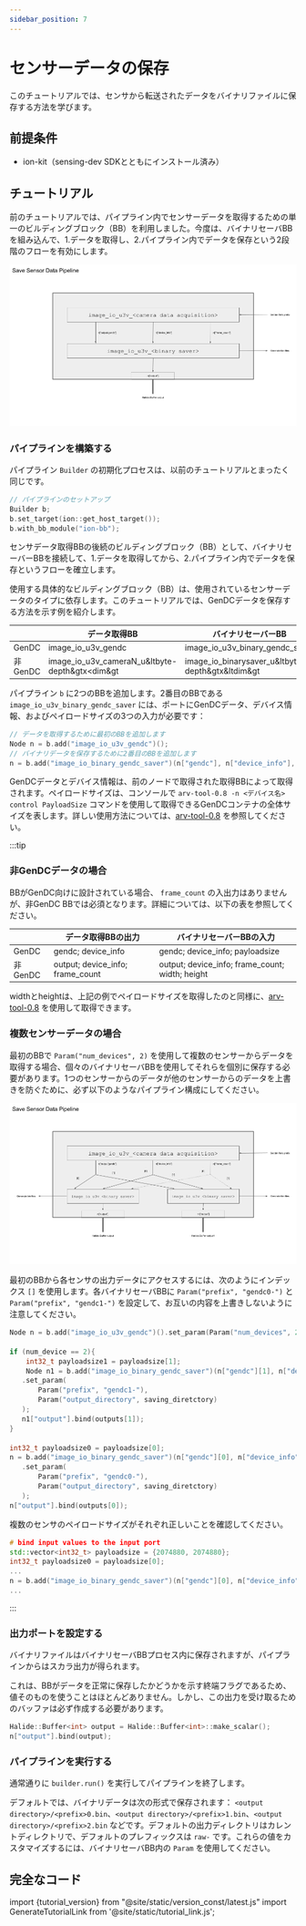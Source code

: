 ```yaml
---
sidebar_position: 7
---
```


# センサーデータの保存

このチュートリアルでは、センサから転送されたデータをバイナリファイルに保存する方法を学びます。

## 前提条件

* ion-kit（sensing-dev SDKとともにインストール済み）

## チュートリアル

前のチュートリアルでは、パイプライン内でセンサーデータを取得するための単一のビルディングブロック（BB）を利用しました。今度は、バイナリセーバBBを組み込んで、1.データを取得し、2.パイプライン内でデータを保存という2段階のフローを有効にします。

![binarysaver-bb-after-data-acquisition-BB](../img/tutorial4-single-sensor.png)

### パイプラインを構築する

パイプライン `Builder` の初期化プロセスは、以前のチュートリアルとまったく同じです。

```c++
// パイプラインのセットアップ
Builder b;
b.set_target(ion::get_host_target());
b.with_bb_module("ion-bb");
```

センサデータ取得BBの後続のビルディングブロック（BB）として、バイナリセーバーBBを接続して、1.データを取得してから、2.パイプライン内でデータを保存というフローを確立します。

使用する具体的なビルディングブロック（BB）は、使用されているセンサーデータのタイプに依存します。このチュートリアルでは、GenDCデータを保存する方法を示す例を紹介します。

|           | データ取得BB                                    | バイナリセーバーBB                               |
|-----------|------------------------------------------------|--------------------------------------------------|
| GenDC     | image_io_u3v_gendc                             | image_io_u3v_binary_gendc_saver                  |
| 非GenDC   | image_io_u3v_cameraN_u&ltbyte-depth&gtx<dim&gt | image_io_binarysaver_u&ltbyte-depth&gtx&ltdim&gt |

パイプライン `b` に2つのBBを追加します。2番目のBBである `image_io_u3v_binary_gendc_saver` には、ポートにGenDCデータ、デバイス情報、およびペイロードサイズの3つの入力が必要です：

```c++
// データを取得するために最初のBBを追加します
Node n = b.add("image_io_u3v_gendc")();
// バイナリデータを保存するために2番目のBBを追加します
n = b.add("image_io_binary_gendc_saver")(n["gendc"], n["device_info"], &payloadsize);
```

GenDCデータとデバイス情報は、前のノードで取得された取得BBによって取得されます。ペイロードサイズは、コンソールで `arv-tool-0.8 -n <デバイス名> control PayloadSize` コマンドを使用して取得できるGenDCコンテナの全体サイズを表します。詳しい使用方法については、[arv-tool-0.8](../../external/aravis/arv-tools) を参照してください。

:::tip

### 非GenDCデータの場合

BBがGenDC向けに設計されている場合、 `frame_count` の入出力はありませんが、非GenDC BBでは必須となります。詳細については、以下の表を参照してください。

|           | データ取得BBの出力                            | バイナリセーバーBBの入力                       |
|-----------|----------------------------------------------|-----------------------------------------------|
| GenDC     | gendc; device_info                           | gendc; device_info; payloadsize               |
| 非GenDC   | output; device_info; frame_count             | output; device_info; frame_count; width; height|

widthとheightは、上記の例でペイロードサイズを取得したのと同様に、[arv-tool-0.8](../../external/aravis/arv-tools) を使用して取得できます。

### 複数センサーデータの場合

最初のBBで `Param("num_devices", 2)` を使用して複数のセンサーからデータを取得する場合、個々のバイナリセーバBBを使用してそれらを個別に保存する必要があります。1つのセンサーからのデータが他のセンサーからのデータを上書きを防ぐために、必ず以下のようなパイプライン構成にしてください。

![binarysaver-bb-after-data-acquisition-BB-multi-sensor](../img/tutorial4-multi-sensor.png)

最初のBBから各センサの出力データにアクセスするには、次のようにインデックス `[]` を使用します。各バイナリセーバBBに `Param("prefix", "gendc0-")` と `Param("prefix", "gendc1-")` を設定して、お互いの内容を上書きしないように注意してください。

```c++
Node n = b.add("image_io_u3v_gendc")().set_param(Param("num_devices", 2),);

if (num_device == 2){
    int32_t payloadsize1 = payloadsize[1];
    Node n1 = b.add("image_io_binary_gendc_saver")(n["gendc"][1], n["device_info"][1], &payloadsize1)
   .set_param(
       Param("prefix", "gendc1-"),
       Param("output_directory", saving_diretctory)
   );
   n1["output"].bind(outputs[1]);
}

int32_t payloadsize0 = payloadsize[0];
n = b.add("image_io_binary_gendc_saver")(n["gendc"][0], n["device_info"][0], &payloadsize0)
   .set_param(
       Param("prefix", "gendc0-"),
       Param("output_directory", saving_diretctory)
   );
n["output"].bind(outputs[0]);
```

複数のセンサのペイロードサイズがそれぞれ正しいことを確認してください。
```C++
# bind input values to the input port
std::vector<int32_t> payloadsize = {2074880, 2074880};
int32_t payloadsize0 = payloadsize[0];
...
n = b.add("image_io_binary_gendc_saver")(n["gendc"][0], n["device_info"][0], &payloadsize0)
...
```

:::

### 出力ポートを設定する

バイナリファイルはバイナリセーバBBプロセス内に保存されますが、パイプラインからはスカラ出力が得られます。

これは、BBがデータを正常に保存したかどうかを示す終端フラグであるため、値そのものを使うことはほとんどありません。しかし、この出力を受け取るためのバッファは必ず作成する必要があります。

```c++
Halide::Buffer<int> output = Halide::Buffer<int>::make_scalar();
n["output"].bind(output);
```

### パイプラインを実行する

通常通りに `builder.run()` を実行してパイプラインを終了します。

デフォルトでは、バイナリデータは次の形式で保存されます： `<output directory>/<prefix>0.bin`、`<output directory>/<prefix>1.bin`、`<output directory>/<prefix>2.bin` などです。デフォルトの出力ディレクトリはカレントディレクトリで、デフォルトのプレフィックスは `raw-` です。これらの値をカスタマイズするには、バイナリセーバBB内の `Param` を使用してください。

## 完全なコード

import {tutorial_version} from "@site/static/version_const/latest.js"
import GenerateTutorialLink from '@site/static/tutorial_link.js';

<GenerateTutorialLink language="cpp" tag={tutorial_version} tutorialfile="tutorial4_save_data" />

